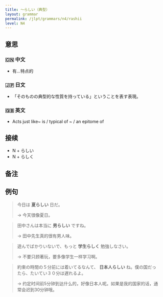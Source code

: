 ```yaml
---
title: 〜らしい（典型）
layout: grammar
permalink: /jlpt/grammars/n4/rashii
level: N4
---
```


## 意思

### 🇨🇳 中文

- 有…特点的

### 🇯🇵 日文

- 「そのものの典型的な性質を持っている」ということを表す表現。

### 🇬🇧 英文

- Acts just like~ is / typical of ~ / an epitome of

## 接续

- N + らしい
- N + らしく

## 备注


## 例句

> 今日は **夏らしい** 日だ。
>
> → 今天很像夏日。

> 田中さんは本当に **男らしい** ですね。
>
> → 田中先生真的很有男人味。

> 遊んでばかりいないで、もっと **学生らしく** 勉強しなさい。
>
> → 不要只顾著玩，要多像学生一样学习啊。

> 約束の時間の５分前には着いてるなんて、 **日本人らしい** ね。僕の国だったら、たいてい３０分は遅れるよ。
>
> → 约定时间前5分钟到达什么的，好像日本人呢。如果是我的国家的话，通常会迟到30分钟哦。

